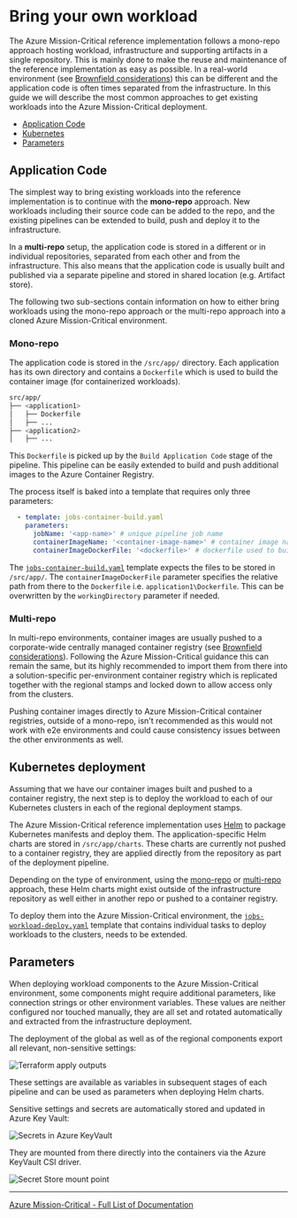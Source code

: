 # Bring your own workload

The Azure Mission-Critical reference implementation follows a mono-repo approach hosting workload, infrastructure and supporting artifacts in a single repository. This is mainly done to make the reuse and maintenance of the reference implementation as easy as possible. In a real-world environment (see [Brownfield considerations](./Brownfield-Considerations.md)) this can be different and the application code is often times separated from the infrastructure. In this guide we will describe the most common approaches to get existing workloads into the Azure Mission-Critical deployment.

- [Application Code](#application-code)
- [Kubernetes](#kubernetes-deployment)
- [Parameters](#parameters)

## Application Code

The simplest way to bring existing workloads into the reference implementation is to continue with the **mono-repo** approach. New workloads including their source code can be added to the repo, and the existing pipelines can be extended to build, push and deploy it to the infrastructure.

In a **multi-repo** setup, the application code is stored in a different or in individual repositories, separated from each other and from the infrastructure. This also means that the application code is usually built and published via a separate pipeline and stored in shared location (e.g. Artifact store).

The following two sub-sections contain information on how to either bring workloads using the mono-repo approach or the multi-repo approach into a cloned Azure Mission-Critical environment.

### Mono-repo

The application code is stored in the `/src/app/` directory. Each application has its own directory and contains a `Dockerfile` which is used to build the container image (for containerized workloads).

```bash
src/app/
├── <application1>
│   ├── Dockerfile
│   ├── ...
├── <application2>
│   ├── ...
```

This `Dockerfile` is picked up by the `Build Application Code` stage of the pipeline. This pipeline can be easily extended to build and push additional images to the Azure Container Registry.

The process itself is baked into a template that requires only three parameters:

```yaml
  - template: jobs-container-build.yaml
    parameters:
      jobName: '<app-name>' # unique pipeline job name
      containerImageName: '<container-image-name>' # container image name
      containerImageDockerFile: '<dockerfile>' # dockerfile used to build the container image
```

The [`jobs-container-build.yaml`](/.ado/pipelines/templates/jobs-container-build.yaml) template expects the files to be stored in `/src/app/`. The `containerImageDockerFile` parameter specifies the relative path from there to the `Dockerfile` i.e. `application1\Dockerfile`. This can be overwritten by the `workingDirectory` parameter if needed.

### Multi-repo

In multi-repo environments, container images are usually pushed to a corporate-wide centrally managed container registry (see [Brownfield considerations](./Brownfield-Considerations.md)). Following the Azure Mission-Critical guidance this can remain the same, but its highly recommended to import them from there into a solution-specific per-environment container registry which is replicated together with the regional stamps and locked down to allow access only from the clusters.

Pushing container images directly to Azure Mission-Critical container registries, outside of a mono-repo, isn't recommended as this would not work with e2e environments and could cause consistency issues between the other environments as well.

## Kubernetes deployment

Assuming that we have our container images built and pushed to a container registry, the next step is to deploy the workload to each of our Kubernetes clusters in each of the regional deployment stamps.

The Azure Mission-Critical reference implementation uses [Helm](http://helm.sh) to package Kubernetes manifests and deploy them. The application-specific Helm charts are stored in `/src/app/charts`. These charts are currently not pushed to a container registry, they are applied directly from the repository as part of the deployment pipeline.

Depending on the type of environment, using the [mono-repo](#mono-repo) or [multi-repo](#multi-repo) approach, these Helm charts might exist outside of the infrastructure repository as well either in another repo or pushed to a container registry.

To deploy them into the Azure Mission-Critical environment, the [`jobs-workload-deploy.yaml`](/.ado/pipelines/templates/jobs-workload-deploy.yaml) template that contains individual tasks to deploy workloads to the clusters, needs to be extended.

## Parameters

When deploying workload components to the Azure Mission-Critical environment, some components might require additional parameters, like connection strings or other environment variables. These values are neither configured nor touched manually, they are all set and rotated automatically and extracted from the infrastructure deployment.

The deployment of the global as well as of the regional components export all relevant, non-sensitive settings:

![Terraform apply outputs](../media/terraformApplyOutputs.png)

These settings are available as variables in subsequent stages of each pipeline and can be used as parameters when deploying Helm charts.

Sensitive settings and secrets are automatically stored and updated in Azure Key Vault:

![Secrets in Azure KeyVault](../media/regionalKeyVaultSecrets.png)

They are mounted from there directly into the containers via the Azure KeyVault CSI driver.

![Secret Store mount point](../media/secretStoreInContainer.png)

---

[Azure Mission-Critical - Full List of Documentation](/docs/README.md)
